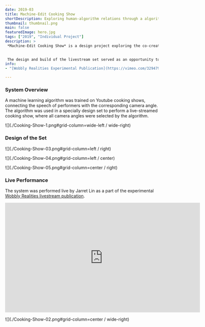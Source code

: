 ```yaml
---
date: 2019-03
title: Machine-Edit Cooking Show
shortDescription: Exploring human-algorithm relations through a algorithmically-edited cooking show performance.
thumbnail: thumbnail.png
main: false
featuredImage: hero.jpg
tags: ["2019", "Individual Project"]
description: >
 *Machine-Edit Cooking Show* is a design project exploring the co-creation of content between a streamer and an algorithmic collaborator. The project culminated in a live-streamed cooking show, edited by a machine learning algorithm, which chooses the camera angle based on the speech of the performer. 
 
 
 The design and build of the livestream set served as an opportunity to experiment with the affordances in the build environment that could best support this kind of human-algorithm collaboration. 
info:
- "[Wobbly Realities Experimental Publication](https://vimeo.com/329479367)"

---
```


### System Overview
A machine learning algorithm was trained on Youtube cooking shows, connecting the speech of performers with the corresponding camera angle. The algorithm was used in a specially design set to perform a live-streamed cooking show, where all camera angles were selected by the algorithm. 

![](./Cooking-Show-1.png#grid-column=wide-left / wide-right)

### Design of the Set

![](./Cooking-Show-03.png#grid-column=left / right)

![](./Cooking-Show-04.png#grid-column=left / center)

![](./Cooking-Show-05.png#grid-column=center / right)


### Live Performance
The system was performed live by Jarret Lin as a part of the experimental [Wobbly Realities livestream publication](https://vimeo.com/329479367).

<iframe src="https://player.vimeo.com/video/374090114?color=00f2ff&amp;title=0&amp;byline=0&amp;portrait=0" width="640" height="360" frameborder="0" allow="autoplay; fullscreen; picture-in-picture" allowfullscreen style="grid-column: wide-left / center"></iframe>

![](./Cooking-Show-02.png#grid-column=center / wide-right)